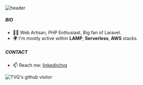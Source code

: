 ![header](https://capsule-render.vercel.app/api?type=waving&color=839AA8&height=300&section=header&text=Quyen%20Tat&fontSize=100&animation=fadeIn&fontAlignY=35&desc=A%20Software%20Engineer&descAlignY=51&descAlign=65)

##### BIO
- 👨‍💻 Web Artisan, PHP Enthusiast, Big fan of Laravel.
- 🌍 I'm mostly active within **LAMP**, **Serverless**, **AWS** stacks.

##### CONTACT
- 📫 Reach me: [linkedin/tvq](https://www.linkedin.com/in/tvq)

![TVQ's github visitor](https://komarev.com/ghpvc/?username=tvqqq)
